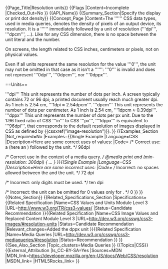 {{Page_Title|Resolution units}}
{{Flags
|Content=Incomplete
|Checked_Out=No
}}
{{API_Name}}
{{Summary_Section|Specify the display or print dot density}}
{{Concept_Page
|Content=The '''<resolution>''' CSS data types, used in media queries, denotes the density of pixels of an output device, its resolution. It is a '''<number>''' immediately followed by a unit of resolution ('''dpi''', '''dpcm''', ...). Like for any CSS dimension, there is no space between the unit literal and the number.

On screens, the length related to CSS inches, centimeters or pixels, not on physical values.

Even if all units represent the same resolution for the value '''0''', the unit may not be omitted in that case as it isn't a '''<length>''': '''0''' is invalid and does not represent '''0dpi''', '''0dpcm''', nor '''0dppx'''.

==Units==

'''dpi'''
    This unit represents the number of dots per inch. A screen typically contains 72 or 96 dpi; a printed document usually reach much greater dpi. As 1 inch is 2.54 cm, '''1dpi ≈ 2.54dpcm'''.
'''dpcm'''
    This unit represents the number of dots per centimeter. As 1 inch is 2.54 cm, '''1dpcm ≈ 0.39dpi'''.
'''dppx'''
    This unit represents the number of dots per px unit. Due to the 1:96 fixed ratio of CSS '''in''' to CSS '''px''', '''1dppx''' is equivalent to '''96dpi''', that corresponds to the default resolution of images displayed in CSS as defined by {{cssxref("image-resolution")}}.
}}
{{Examples_Section
|Not_required=No
|Examples={{Single Example
|Language=CSS
|Description=Here are some correct uses of <resolution> values:
|Code=
/* Correct use: a <number> (here an <integer>) followed by the unit. */
96dpi

/* Correct use in the context of a media query. */
@media print and (min-resolution: 300dpi) { ... }
}}{{Single Example
|Language=CSS
|Description=Here are some incorrect uses:
|Code=
/* Incorrect: no spaces allowed between the <number> and the unit. */
72 dpi

/* Incorrect: only digits must be used. */
ten dpi

/* Incorrect: the unit can be omitted for 0 values only for <length>. */
0
}}
}}
{{Notes_Section}}
{{Related_Specifications_Section
|Specifications={{Related Specification
|Name=CSS Values and Units Module Level 3
|URL=http://www.w3.org/TR/css3-values/
|Status=Candidate Recommendation
}}{{Related Specification
|Name=CSS Image Values and Replaced Content Module Level 3
|URL=http://dev.w3.org/csswg/css3-images/#resolution-units
|Status=Candidate Recommendation
|Relevant_changes=Added the dppx unit
}}{{Related Specification
|Name=Media Queries
|URL=http://dev.w3.org/csswg/css3-mediaqueries/#resolution
|Status=Recommendation
}}
}}
{{See_Also_Section
|Topic_clusters=Media Queries
}}
{{Topics|CSS}}
{{External_Attribution
|Is_CC-BY-SA=Yes
|Sources=MDN
|MDN_link=https://developer.mozilla.org/en-US/docs/Web/CSS/resolution
|MSDN_link=
|HTML5Rocks_link=
}}